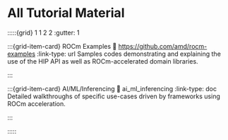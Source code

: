 # All Tutorial Material

:::::{grid} 1 1 2 2
:gutter: 1

:::{grid-item-card} ROCm Examples
:link: https://github.com/amd/rocm-examples
:link-type: url
Samples codes demonstrating and explaining the use of the HIP API as well as
ROCm-accelerated domain libraries.

:::

:::{grid-item-card} AI/ML/Inferencing
:link: ai_ml_inferencing
:link-type: doc
Detailed walkthroughs of specific use-cases driven by frameworks using ROCm
acceleration.

:::

:::::
